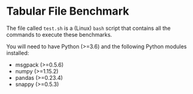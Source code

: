 # Tabular File Benchmark

The file called `test.sh` is a (Linux) `bash` script that contains all the commands to execute these benchmarks.

You will need to have Python (>=3.6) and the following Python modules installed:

* msgpack (>=0.5.6)
* numpy (>=1.15.2)
* pandas (>=0.23.4)
* snappy (>=0.5.3)
